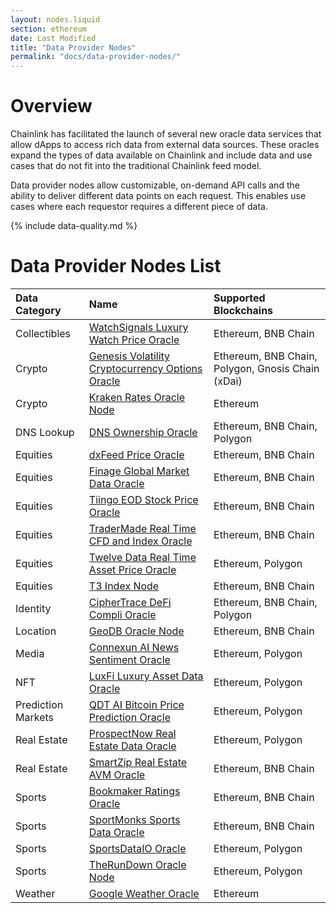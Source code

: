 ```yaml
---
layout: nodes.liquid
section: ethereum
date: Last Modified
title: "Data Provider Nodes"
permalink: "docs/data-provider-nodes/"
---
```

# Overview

Chainlink has facilitated the launch of several new oracle data services that allow dApps to access rich data from external data sources. These oracles expand the types of data available on Chainlink and include data and use cases that do not fit into the traditional Chainlink feed model.

Data provider nodes allow customizable, on-demand API calls and the ability to deliver different data points on each request. This enables use cases where each requestor requires a different piece of data.

{% include data-quality.md %}

# Data Provider Nodes List

| Data Category      | Name                                                                                                                        | Supported Blockchains                        |
|:------------------ |:--------------------------------------------------------------------------------------------------------------------------- |:-------------------------------------------- |
| Collectibles       | [WatchSignals Luxury Watch Price Oracle](https://market.link/data-providers/f76be519-e41e-48a0-9430-47319eda0f43)           | Ethereum, BNB Chain                |
| Crypto             | [Genesis Volatility Cryptocurrency Options Oracle](https://market.link/data-providers/9a9dfca2-6a47-4d12-a095-2224beec8c41) | Ethereum, BNB Chain, Polygon, Gnosis Chain (xDai) |
| Crypto             | [Kraken Rates Oracle Node](../kraken-rates-oracle-node)                                                                     | Ethereum                                     |
| DNS Lookup         | [DNS Ownership Oracle](../dns-ownership-oracle)                                                                             | Ethereum, BNB Chain, Polygon       |
| Equities           | [dxFeed Price Oracle](https://market.link/data-providers/eb5c92a8-6093-4657-9a68-a6d10719946e)                              | Ethereum, BNB Chain                |
| Equities           | [Finage Global Market Data Oracle](https://market.link/data-providers/c5c21570-04cb-480b-a4c4-5254b86251ee)                 | Ethereum, BNB Chain                |
| Equities           | [Tiingo EOD Stock Price Oracle](https://market.link/data-providers/f6564cff-68a8-49f0-92b4-17f5cd76b178)                    | Ethereum, BNB Chain                |
| Equities           | [TraderMade Real Time CFD and Index Oracle](https://market.link/data-providers/f62d9861-dfcf-4f92-8744-9f9ee5206a3a)        | Ethereum, BNB Chain                |
| Equities           | [Twelve Data Real Time Asset Price Oracle](https://market.link/data-providers/c48dde00-8745-44c5-971a-fc555db5c000)         | Ethereum, Polygon                            |
| Equities           | [T3 Index Node](https://market.link/data-providers/54fd4e41-aa86-4756-8d64-e6d4dd3f117c)                                    | Ethereum, BNB Chain                |
| Identity           | [CipherTrace DeFi Compli Oracle](https://market.link/data-providers/57a9cf23-fc11-45e7-ba5b-18975e4562cf)                   | Ethereum, BNB Chain, Polygon       |
| Location           | [GeoDB Oracle Node](https://market.link/data-providers/929200a7-c4e8-47b2-a13d-06798716bb93)                                | Ethereum, BNB Chain                |
| Media              | [Connexun AI News Sentiment Oracle](https://market.link/data-providers/64d70f3f-98a9-4b03-aec8-4aacb9bb04aa)                | Ethereum, Polygon                            |
| NFT                | [LuxFi Luxury Asset Data Oracle](https://market.link/data-providers/70d3739b-63d1-46f7-bb8f-a1252c1c305b)                   | Ethereum, Polygon                            |
| Prediction Markets | [QDT AI Bitcoin Price Prediction Oracle](https://market.link/data-providers/76dcda0e-4871-4685-880e-dbd2efd8ef7e)           | Ethereum, Polygon                            |
| Real Estate        | [ProspectNow Real Estate Data Oracle](https://market.link/data-providers/804f9733-09d4-4a3f-8e16-9477b7e4fd18)              | Ethereum, Polygon                            |
| Real Estate        | [SmartZip Real Estate AVM Oracle](https://market.link/data-providers/7c5a6a8c-5008-4f5f-8914-6264f45bff61)                  | Ethereum, BNB Chain                |
| Sports             | [Bookmaker Ratings Oracle](https://market.link/data-providers/3620ffd3-d6be-4ede-961c-9f9fd91a5b84)                         | Ethereum, BNB Chain                |
| Sports             | [SportMonks Sports Data Oracle](https://market.link/data-providers/fa1019e0-e0bc-4538-8b7a-3f490d28423b)                    | Ethereum, BNB Chain                |
| Sports             | [SportsDataIO Oracle](https://market.link/data-providers/5fcd7b71-33aa-4679-bc70-75d3ebe01c04)                              | Ethereum, Polygon                            |
| Sports             | [TheRunDown Oracle Node](https://market.link/data-providers/098c3c5e-811d-4b8a-b2e3-d1806909c7d7)                           | Ethereum, Polygon                            |
| Weather            | [Google Weather Oracle](../google-weather)                                                                                  | Ethereum                                     |
